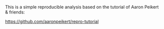 This is a simple reproducible analysis based on the tutorial of Aaron Peikert & friends:

<https://github.com/aaronpeikert/repro-tutorial>
